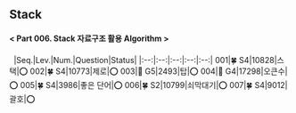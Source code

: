 ## Stack
#### < Part 006. Stack 자료구조 활용 Algorithm >
&nbsp;
|Seq.|Lev.|Num.|Question|Status|
|:--:|:--:|:--:|:--:|:--:|
001|🍀 S4|10828|스택|:o:
002|🍀 S4|10773|제로|:o:
003|👑 G5|2493|탑|:o:
004|👑 G4|17298|오큰수|:o:
005|🍀 S4|3986|좋은 단어|:o:
006|🍀 S2|10799|쇠막대기|:o:
007|🍀 S4|9012|괄호|:o: